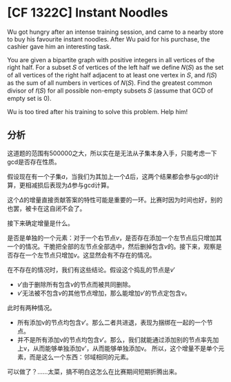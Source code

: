 # [CF 1322C] Instant Noodles

Wu got hungry after an intense training session, and came to a nearby store to buy his favourite instant noodles. After Wu paid for his purchase, the cashier gave him an interesting task.

You are given a bipartite graph with positive integers in all vertices of the right half. For a subset 𝑆 of vertices of the left half we define 𝑁(𝑆) as the set of all vertices of the right half adjacent to at least one vertex in 𝑆, and 𝑓(𝑆) as the sum of all numbers in vertices of 𝑁(𝑆). Find the greatest common divisor of 𝑓(𝑆) for all possible non-empty subsets 𝑆 (assume that GCD of empty set is 0).

Wu is too tired after his training to solve this problem. Help him!

## 分析

这道题的范围有500000之大，所以实在是无法从子集本身入手，只能考虑一下gcd是否存在性质。

假设现在有一个子集$a$，当我们为其加上一个$\Delta$后，这两个结果都会参与gcd的计算，更相减损后表现为$\Delta$参与gcd计算。

这个$\Delta$的增量直接贡献答案的特性可能是重要的一环。比赛时因为时间也好，别的也罢，被卡在这自闭不会了。

接下来确定增量是什么。

是否是单独的一个元素：对于一个右节点$v$，是否存在添加一个左节点后只增加其一个的情况。干脆把全部的左节点全部选中，然后删掉包含$v$的。接下来，观察是否存在一个左节点只增加$v$。这显然会有不存在的情况。

在不存在的情况时，我们有这些结论。假设这个捣乱的节点是$v'$

* $v'$由于删除所有包含$v$的节点而被共同删除。
* $v'$无法被不包含$v$的其他节点增加，那么能增加$v'$的节点定包含$v$。

此时有两种情况。
* 所有添加v的节点均包含$v'$。那么二者共进退，表现为捆绑在一起的一个节点。
* 并不是所有添加v的节点均包含$v'$。那么，我们就能通过添加别的节点率先加上v，从而能够单独添加v'，从而能够单独添加v。
所以，这个增量不是单个元素，而是这么一个东西：邻域相同的元素。

可以做了？……太菜，搞不明白这怎么在比赛期间短期折腾出来。



